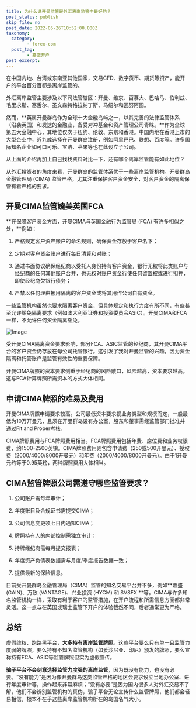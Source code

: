 ```yaml
---
title: 为什么说开曼监管是外汇离岸监管中最好的？
post_status: publish
skip_file: no
post_date: 2022-05-26T10:52:00.000Z
taxonomy:
  category:
        - forex-com
  post_tag:
        - 嘉盛开户
post_excerpt: 
---
```

在中国内地、台湾或东南亚其他国家，交易CFD、数字货币、期货等资产，能开户的平台百分百都是离岸监管的。

外汇离岸监管主要涉及以下司法管辖区：开曼、维京、百慕大、巴哈马、伯利兹、毛里求斯、塞舌尔、圣文森特格拉纳丁斯、马绍尔和瓦努阿图。

然而，**英属开曼群岛作为全球十大金融岛屿之一，以其完善的法律监管体系（沿袭英国）和发达的金融业，备受对冲基金和资产管理公司青睐。**作为全球第五大金融中心，其地位仅次于纽约、伦敦、东京和香港。中国内地在香港上市的大型企业中，近九成选择在开曼群岛注册，例如阿里巴巴、联想、百度等。许多国际知名企业如可口可乐、宝洁、苹果等也在此设立子公司。

从上面的介绍再加上自己找找资料对比一下，还有哪个离岸监管能有如此地位？

从外汇投资者的角度来看，开曼群岛的监管体系优于一些离岸监管机构。开曼群岛金融管理局 (CIMA) 监管严格，尤其注重保护客户资金安全，对客户资金的隔离保管有着严格的要求。

## 开曼CIMA监管媲美英国FCA

**在保障客户资金方面，开曼CIMA与英国金融行为监管局 (FCA) 有许多相似之处，**例如：

1. 严格规定客户资产账户的命名规则，确保资金存放于客户名下；

1. 定期对客户资金账户进行每日清算和对账；

1. 通过书面协议确保经纪商以受托人身份持有客户资金，银行无权将此类账户与经纪商的任何其他账户合并，也无权对账户资金行使任何留置权或进行扣押，即使经纪商欠银行债务；

1. 严禁以任何理由挪用隔离的客户资金或将其用作公司自有资金。

一些监管机构虽然也要求隔离客户资金，但具体规定和执行力度有所不同，有些甚至允许豁免隔离要求（例如澳大利亚证券和投资委员会ASIC）。开曼CIMA和FCA一样，不允许任何资金隔离豁免。

![Image](https://prod-files-secure.s3.us-west-2.amazonaws.com/39ed1227-6d7d-4570-be36-9ccd4a2c4241/bd849744-3fcb-4a37-8312-357962c8f065/image.png?X-Amz-Algorithm=AWS4-HMAC-SHA256&X-Amz-Content-Sha256=UNSIGNED-PAYLOAD&X-Amz-Credential=ASIAZI2LB4662OERMKRD%2F20251015%2Fus-west-2%2Fs3%2Faws4_request&X-Amz-Date=20251015T101321Z&X-Amz-Expires=3600&X-Amz-Security-Token=IQoJb3JpZ2luX2VjEMr%2F%2F%2F%2F%2F%2F%2F%2F%2F%2FwEaCXVzLXdlc3QtMiJIMEYCIQCr9BPxlpGmhLMJo68kYr%2BVm0iBOKg%2BUMLmUZLJ3KbiNQIhANkY8c5yZx7J%2FaWjS4XXCKZmPaaJbeWbBviut707GQzdKv8DCHMQABoMNjM3NDIzMTgzODA1IgyMsTUd9njsZWSe78Mq3ANsOcvFbmY6M5B0U35PE%2BH59Mo7hePOZlsK04x4bCHLqCCWClcuJ5o1s47ijR4uLBkPartqip7%2BAN68r0w9v72Tz%2BmioEL3P7AVqFiLmyteLYNwUUf8L1d%2FkxXO7jKOm53rGPURkAKkcZtL4z4jXu7XFEMh%2FawKe9XNQxrAB4lwdD9qJDvaFb6vdoal4CtMoIW%2FMnja62d74P9pPj0Ah4dozjZfTzGcOiZBN7HZugtBuS16saDt%2FJOKqU6XStYR7KUdbriqASdcAvtwYcZtmBve%2F2PBQR99uHhKVIETw5dgJMoiHWlgc8QSauRMR5BCQc%2FQQGr6YxRACdmDhd%2BUi9B3zFusuyKLHS%2FsoJ3FMbV%2F4Om3eYzqXLBz%2FY65kNV7m10WddjGqZUdjTpJCWfkYlKpofBHba6goen%2BmmA%2FFXl8pEslswwLdWS5d%2Beh6IHZx1hLrCjR8A6Z1uIQ7d9%2B5l64QhB57aUCnVhfR9yATjzxVpYQ1%2Bnw%2Fr2%2Fy0V4KNzhEQq%2F4d5MuTiNxUP9%2FIIvx%2FKrxer%2FBBkUloPUCNdfxEWD8lC6iY3wv13kqW3hrlA13MtxRNIEZFB08ONk7zed6ahQNCzj7r%2BnMkr%2FsN47JX8LrZ%2FGuAOCEWqHcYmGYDCt0r3HBjqkAUgOkCDXlGfxp0lSfbBfj%2BpoUS89ETjLVWTxXg7BARpJL8te7NrnNjCDR9ghIOcl6ihDUUnl21o2un1cso%2FyCs0O77I6WRqNh%2FOw4xKVPsI7xbzdjz7W%2BB1hJGKgF2kD1ZNs4Q5EyVX%2FeMhwZN6ZdpwuAvrcIK8fVNBPk2zachV4KUuSIUIKWsbJEuWa9F9Fys31L4rr1cPgsxrM2x%2FqV9d2nu4p&X-Amz-Signature=406b7801e363b8a6aab425bf9910fb2002c825c19d6e697f73acfefe83cc9977&X-Amz-SignedHeaders=host&x-amz-checksum-mode=ENABLED&x-id=GetObject)

受开曼CIMA隔离资金要求影响，部分FCA、ASIC监管的经纪商，其开曼CIMA平台的客户资金仍存放在母公司托管银行。这引发了我对开曼监管的兴趣，因为资金隔离和托管账户是监管有效性的重要保障。

开曼CIMA牌照的资本要求侧重于经纪商的风险敞口，风险越高，资本要求越高。这与FCA计算牌照所需资本的方式大体相同。

## **申请CIMA牌照的难易及费用**

开曼CIMA牌照申请要求较高。公司最低资本要求视业务类型和规模而定，一般最低为10万开曼元，且须在开曼群岛设有办公室，股东和董事需经监管部门批准并通过Fit and Proper考核。

CIMA牌照费用与FCA牌照费用相当。FCA牌照费用包括年费、席位费和业务权限费，约1500-2500英镑。CIMA牌照费用则包含申请费（250或500开曼元）、授权费（2000/4000/8000开曼元）和年费（2000/4000/8000开曼元）。由于1开曼元约等于0.95英镑，两种牌照费用大体相当。

## CIMA监管牌照公司需遵守哪些监管要求？

1. 公司账户需每年审计；

1. 年度账目及合规证书需提交CIMA；

1. 公司信息变更须七日内通知CIMA；

1. 牌照持有人的内部控制需独立审计；

1. 持牌经纪商需每月提交报表；

1. 年度资产负债表数据需与月度/季度报告数据一致；

1. 提供最新的保险信息。

目前受开曼群岛金融管理局（CIMA）监管的知名交易平台并不多，例如**嘉盛 (GAIN)、万致 (VANTAGE)、兴业投资 (HYCM) 和 SVSFX **等。CIMA与许多知名监管机构一样，采取有利于客户的监管措施，在开户流程和所需信息方面都非常灵活。这一点与在英国或瑞士监管下开户的体验截然不同，后者通常更为严格。

## 总结

虚假维权、跑路黑平台，**大多持有离岸监管牌照**。这些平台要么只有单一且监管力度弱的牌照，要么持有不知名监管机构（如爱沙尼亚、印尼）颁发的牌照，要么宣称持有FCA、ASIC等监管牌照但实为虚假宣传。

**骗子平台不会刻意选择监管力度强的离岸监管**，因为既没有能力，也没有必要。“没有能力”是因为像开曼群岛这类监管严格的地区会要求设立当地办公室、进行年度审计等，操作起来非常麻烦；“没有必要”是因为国内很多人对外汇交易不了解，他们不会辨别监管机构的真伪，骗子平台无论宣传什么监管牌照，他们都会轻易相信，根本不在乎这些离岸监管机构所在的岛国名气大小。